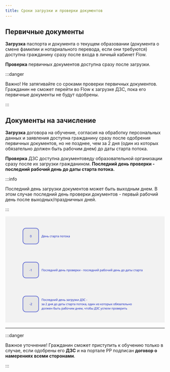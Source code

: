 ```yaml
---
title: Сроки загрузки и проверки документов
---
```


## Первичные документы

**Загрузка** паспорта и документа о текущем образовании (документа о смене фамилии и нотариального перевода, если они требуются) доступна гражданину сразу после входа в личный кабинет Flow.

**Проверка** первичных документов доступна сразу после загрузки.

:::danger 

Важно! Не затягивайте со сроками проверки первичных документов. Гражданин не сможет перейти во Flow к загрузке ДЗС, пока его первичные документы не будут одобрены.

:::

## Документы на зачисление

**Загрузка** договора на обучение, согласия на обработку персональных данных и заявления доступна гражданину сразу после одобрения первичных документов, но не позднее, чем  за 2 дня (один из которых обязательно должен быть рабочим днем) до даты старта потока.

**Проверка** ДЗС доступна документоведу образовательной организации сразу после их загрузки гражданином. **Последний день проверки - последний рабочий день до даты старта потока.**

:::info 

Последний день загрузки документов может быть выходным днем. В этом случае последний день проверки документов  - первый рабочий день после выходных/праздничных дней.

:::

![](<./Untitled (1).jpg>)

---

:::danger 

Важное уточнение! Гражданин сможет приступить к обучению только в случае, если одобрены его **ДЗС** и на портале РР подписан **договор о намерениях всеми сторонами**.

:::